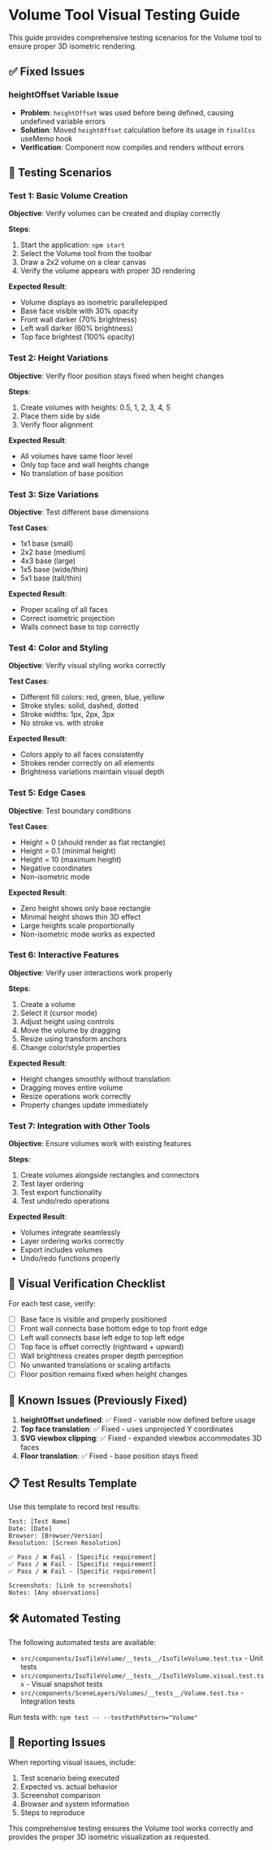 # Volume Tool Visual Testing Guide

This guide provides comprehensive testing scenarios for the Volume tool to ensure proper 3D isometric rendering.

## ✅ Fixed Issues

### heightOffset Variable Issue
- **Problem**: `heightOffset` was used before being defined, causing undefined variable errors
- **Solution**: Moved `heightOffset` calculation before its usage in `finalCss` useMemo hook
- **Verification**: Component now compiles and renders without errors

## 🧪 Testing Scenarios

### Test 1: Basic Volume Creation
**Objective**: Verify volumes can be created and display correctly

**Steps**:
1. Start the application: `npm start`
2. Select the Volume tool from the toolbar
3. Draw a 2x2 volume on a clear canvas
4. Verify the volume appears with proper 3D rendering

**Expected Result**:
- Volume displays as isometric parallelepiped
- Base face visible with 30% opacity
- Front wall darker (70% brightness)
- Left wall darker (60% brightness) 
- Top face brightest (100% opacity)

### Test 2: Height Variations
**Objective**: Verify floor position stays fixed when height changes

**Steps**:
1. Create volumes with heights: 0.5, 1, 2, 3, 4, 5
2. Place them side by side
3. Verify floor alignment

**Expected Result**:
- All volumes have same floor level
- Only top face and wall heights change
- No translation of base position

### Test 3: Size Variations
**Objective**: Test different base dimensions

**Test Cases**:
- 1x1 base (small)
- 2x2 base (medium)  
- 4x3 base (large)
- 1x5 base (wide/thin)
- 5x1 base (tall/thin)

**Expected Result**:
- Proper scaling of all faces
- Correct isometric projection
- Walls connect base to top correctly

### Test 4: Color and Styling
**Objective**: Verify visual styling works correctly

**Test Cases**:
- Different fill colors: red, green, blue, yellow
- Stroke styles: solid, dashed, dotted
- Stroke widths: 1px, 2px, 3px
- No stroke vs. with stroke

**Expected Result**:
- Colors apply to all faces consistently
- Strokes render correctly on all elements
- Brightness variations maintain visual depth

### Test 5: Edge Cases
**Objective**: Test boundary conditions

**Test Cases**:
- Height = 0 (should render as flat rectangle)
- Height = 0.1 (minimal height)
- Height = 10 (maximum height)
- Negative coordinates
- Non-isometric mode

**Expected Result**:
- Zero height shows only base rectangle
- Minimal height shows thin 3D effect
- Large heights scale proportionally
- Non-isometric mode works as expected

### Test 6: Interactive Features
**Objective**: Verify user interactions work properly

**Steps**:
1. Create a volume
2. Select it (cursor mode)
3. Adjust height using controls
4. Move the volume by dragging
5. Resize using transform anchors
6. Change color/style properties

**Expected Result**:
- Height changes smoothly without translation
- Dragging moves entire volume
- Resize operations work correctly
- Property changes update immediately

### Test 7: Integration with Other Tools
**Objective**: Ensure volumes work with existing features

**Steps**:
1. Create volumes alongside rectangles and connectors
2. Test layer ordering
3. Test export functionality
4. Test undo/redo operations

**Expected Result**:
- Volumes integrate seamlessly
- Layer ordering works correctly
- Export includes volumes
- Undo/redo functions properly

## 📸 Visual Verification Checklist

For each test case, verify:
- [ ] Base face is visible and properly positioned
- [ ] Front wall connects base bottom edge to top front edge
- [ ] Left wall connects base left edge to top left edge  
- [ ] Top face is offset correctly (rightward + upward)
- [ ] Wall brightness creates proper depth perception
- [ ] No unwanted translations or scaling artifacts
- [ ] Floor position remains fixed when height changes

## 🐛 Known Issues (Previously Fixed)

1. **heightOffset undefined**: ✅ Fixed - variable now defined before usage
2. **Top face translation**: ✅ Fixed - uses unprojected Y coordinates
3. **SVG viewbox clipping**: ✅ Fixed - expanded viewbox accommodates 3D faces
4. **Floor translation**: ✅ Fixed - base position stays fixed

## 📋 Test Results Template

Use this template to record test results:

```
Test: [Test Name]
Date: [Date]
Browser: [Browser/Version]
Resolution: [Screen Resolution]

✅ Pass / ❌ Fail - [Specific requirement]
✅ Pass / ❌ Fail - [Specific requirement]
✅ Pass / ❌ Fail - [Specific requirement]

Screenshots: [Link to screenshots]
Notes: [Any observations]
```

## 🛠️ Automated Testing

The following automated tests are available:

- `src/components/IsoTileVolume/__tests__/IsoTileVolume.test.tsx` - Unit tests
- `src/components/IsoTileVolume/__tests__/IsoTileVolume.visual.test.tsx` - Visual snapshot tests
- `src/components/SceneLayers/Volumes/__tests__/Volume.test.tsx` - Integration tests

Run tests with: `npm test -- --testPathPattern="Volume"`

## 📝 Reporting Issues

When reporting visual issues, include:
1. Test scenario being executed
2. Expected vs. actual behavior
3. Screenshot comparison
4. Browser and system information
5. Steps to reproduce

This comprehensive testing ensures the Volume tool works correctly and provides the proper 3D isometric visualization as requested.